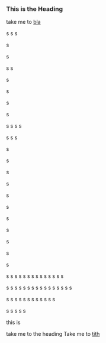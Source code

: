 ### <a name="tith"></a>This is the Heading

take me to [bla](#bla)






s
s
s

s


s

s
s


s


s


s


s


s
s
s
s

s
s
s

s

s

s

s

s

s

s

s

s

s

s


s
s
s
s
s
s
s
s
s
s
s
s
s
s

s
s
s
s
s
s
s
s
s
s
s
s
s
s
s
s

s
s
s
s
s
s
s
s
s
s
s
s

s
s
s
s
s

























this is  <a name="bla"></a>

take me to the heading Take me to [tith](#tith)
